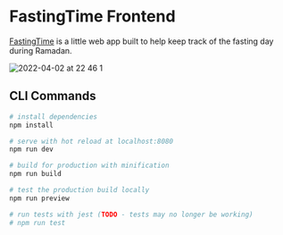# FastingTime Frontend

[FastingTime](https://fastingti.me) is a little web app built to help keep track of the fasting day during Ramadan.

![2022-04-02 at 22 46 1](https://user-images.githubusercontent.com/458311/161417002-0920b651-8313-444a-9985-1ebcbeb968db.png)

## CLI Commands

```bash
# install dependencies
npm install

# serve with hot reload at localhost:8080
npm run dev

# build for production with minification
npm run build

# test the production build locally
npm run preview

# run tests with jest (TODO - tests may no longer be working)
# npm run test
```
